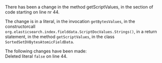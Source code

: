 There has been a change in the method getScriptValues, in the section of code starting on line nr 44.
  
The change is in a literal, in the invocation ```getBytesValues```, in the constructorcall ```org.elasticsearch.index.fielddata.ScriptDocValues.Strings()```, in a return statement, in the method ```getScriptValues```, in the class ```SortedSetDVBytesAtomicFieldData```.
  
The following changes have been made:  
Deleted literal ```false``` on line 44.  
